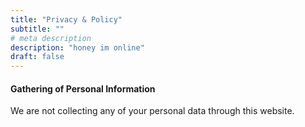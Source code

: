 ```yaml
---
title: "Privacy & Policy"
subtitle: ""
# meta description
description: "honey im online"
draft: false
---
```


#### Gathering of Personal Information

We are not collecting any of your personal data through this website. 
